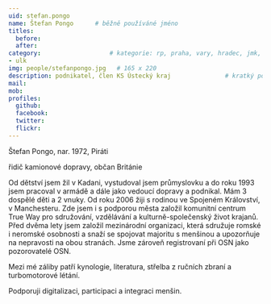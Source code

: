```yaml
---
uid: stefan.pongo
name: Štefan Pongo  	# běžně používáné jméno
titles:
  before: 
  after:
category:                 	# kategorie: rp, praha, vary, hradec, jmk, senat
- ulk
img: people/stefanpongo.jpg   # 165 x 220
description: podnikatel, člen KS Ústecký kraj           	# kratký popis, max 160 znaků
mail: 
mob:	
profiles:
  github:
  facebook: 
  twitter: 
  flickr: 
---
```


Štefan Pongo, nar. 1972, Piráti

řidič kamionové dopravy, občan Británie

Od dětství jsem žil v Kadani, vystudoval jsem průmyslovku a do roku 1993 jsem pracoval v armádě a dále jako vedoucí dopravy a podnikal. 
Mám 3 dospělé děti a 2 vnuky. Od roku 2006 žiji s rodinou ve Spojeném Království, v Manchesteru. Zde jsem i s podporou města založil komunitní centrum True Way
pro sdružování, vzdělávání a kulturně-společenský život krajanů.
Před dvěma lety jsem založil mezinárodní organizaci, která sdružuje romské i neromské osobnosti a snaží se spojovat majoritu s menšinou
a upozorňuje na nepravosti na obou stranách. Jsme zároveň registrovaní při OSN jako pozorovatelé OSN.

Mezi mé záliby patří kynologie, literatura, střelba z ručních zbraní a turbomotorové létání.

Podporuji digitalizaci, participaci a integraci menšin. 


